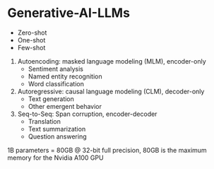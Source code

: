 # Generative-AI-LLMs
- Zero-shot
- One-shot
- Few-shot

1. Autoencoding: masked language modeling (MLM), encoder-only
   - Sentiment analysis
   - Named entity recognition
   - Word classification
2. Autoregressive: causal language modeling (CLM), decoder-only
   - Text generation
   - Other emergent behavior
3. Seq-to-Seq: Span corruption, encoder-decoder
   - Translation
   - Text summarization
   - Question answering

1B parameters = 80GB @ 32-bit full precision, 80GB is the maximum memory for the Nvidia A100 GPU
